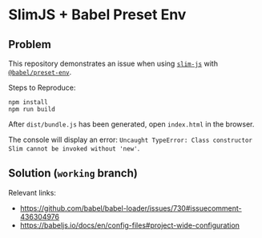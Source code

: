 # SlimJS + Babel Preset Env

## Problem

This repository demonstrates an issue when using [`slim-js`](https://github.com/slimjs/slim.js) with [`@babel/preset-env`](https://github.com/babel/babel/tree/master/packages/babel-preset-env).

Steps to Reproduce:

```
npm install
npm run build
```

After `dist/bundle.js` has been generated, open `index.html` in the browser.

The console will display an error: `Uncaught TypeError: Class constructor Slim cannot be invoked without 'new'`.

## Solution (`working` branch)

Relevant links:
- https://github.com/babel/babel-loader/issues/730#issuecomment-436304976
- https://babeljs.io/docs/en/config-files#project-wide-configuration